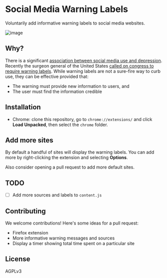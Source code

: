 # Social Media Warning Labels

Voluntarily add informative warning labels to social media websites.

![image](https://github.com/user-attachments/assets/98728560-ed4d-4812-b284-89da171096cd)

## Why?

There is a significant [association between social media use and depression](https://www.ncbi.nlm.nih.gov/pmc/articles/PMC9103874/). Recently the surgeon general of the United States [called on congress to require warning labels](https://apnews.com/article/surgeon-general-social-media-mental-health-df321c791493863001754401676f165c). While warning labels are not a sure-fire way to curb use, they can be effective provided that:

 * The warning must provide new information to users, and 
 * The user must find the information credible

## Installation

 * Chrome: clone this repository, go to `chrome://extensions/` and click **Load Unpacked**, then select the `chrome` folder.

## Add more sites

By default a handful of sites will display the warning labels. You can add more by right-clicking the extension and selecting **Options**.

Also consider opening a pull request to add more default sites.

## TODO

 - [ ] Add more sources and labels to `content.js`

## Contributing

We welcome contributions! Here's some ideas for a pull request:

 * Firefox extension
 * More informative warning messages and sources
 * Display a timer showing total time spent on a particular site

## License

AGPLv3
